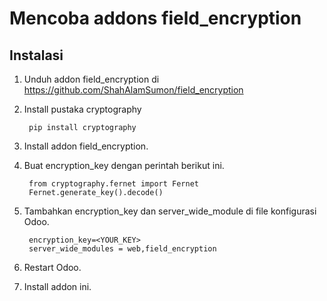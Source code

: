 # Mencoba addons field_encryption

## Instalasi
1. Unduh addon field_encryption di https://github.com/ShahAlamSumon/field_encryption

2. Install pustaka cryptography

        pip install cryptography

3. Install addon field_encryption.
4. Buat encryption_key dengan perintah berikut ini.

        from cryptography.fernet import Fernet
        Fernet.generate_key().decode()

5. Tambahkan encryption_key dan server_wide_module di file konfigurasi Odoo.

        encryption_key=<YOUR_KEY>
        server_wide_modules = web,field_encryption

6. Restart Odoo.
7. Install addon ini.
